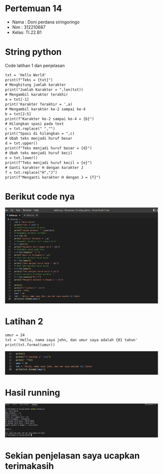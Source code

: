 # Pertemuan 14

- Nama :     Doni perdana siringoringo
- Nim  :     312210687
- Kelas:     TI.22.B1


# String python
Code latihan 1 dan penjelasan

```
txt = 'Hello World'
print(f"Teks = {txt}")
# Menghitung jumlah karakter
print("Jumlah Karakter = ",len(txt))
# Mengambil karakter terakhir
a = txt[-1]
print('Karakter Terakhir = ',a)
# Mengambil karakter ke-2 sampai ke-4
b = txt[2:5]
print(f"Karakter ke-2 sampai ke-4 = {b}")
# Hilangkan spasi pada text 
c = txt.replace(" ","")
print("Spasi di hilangkan = ",c)
# Ubah teks menjadi huruf besar
d = txt.upper()
print(f"Teks menjadi huruf besar = {d}")
# Ubah teks menjadi huruf kecil
e = txt.lower()
print(f"Teks menjadi huruf kecil = {e}")
# Ganti karakter H dengan karakter J
f = txt.replace("H","J")
print(f"Menganti karakter H dengan J = {f}")
```
# Berikut code nya

![1](img/code%201%20(2).png)

# Latihan 2

```
umur = 24
txt = 'Hello, nama saya john, dan umur saya adalah {0} tahun'
print(txt.format(umur))
```

![2](img/code2.jpeg)



# Hasil running


![3](img/output.jpeg)


# Sekian penjelasan saya ucapkan terimakasih




